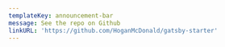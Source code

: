 ```yaml
---
templateKey: announcement-bar
message: See the repo on Github
linkURL: 'https://github.com/HoganMcDonald/gatsby-starter'
---
```


